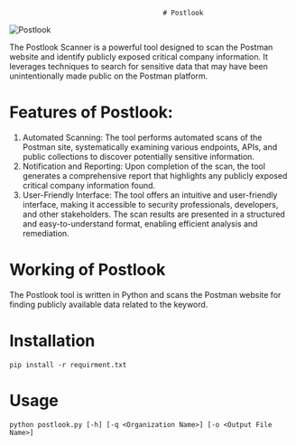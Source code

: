                                           # Postlook

![Postlook](https://github.com/dhanjo/Postlook/assets/24205535/fca49a0d-7ee5-480c-b647-67ded86f0dda)

The Postlook Scanner is a powerful tool designed to scan the Postman website and identify publicly exposed critical company information. It leverages techniques to search for sensitive data that may have been unintentionally made public on the Postman platform.
# Features of Postlook:
1. Automated Scanning: The tool performs automated scans of the Postman site, systematically examining various endpoints, APIs, and public collections to discover potentially sensitive information.
2. Notification and Reporting: Upon completion of the scan, the tool generates a comprehensive report that highlights any publicly exposed critical company information found.
3. User-Friendly Interface: The tool offers an intuitive and user-friendly interface, making it accessible to security professionals, developers, and other stakeholders. The scan results are presented in a structured and easy-to-understand format, enabling efficient analysis and remediation.
 
# Working of Postlook
The Postlook tool is written in Python and scans the Postman website for finding publicly available data related to the keyword.

# Installation

`pip install -r requirment.txt`

# Usage 

`python postlook.py [-h] [-q <Organization Name>] [-o <Output File Name>]`














